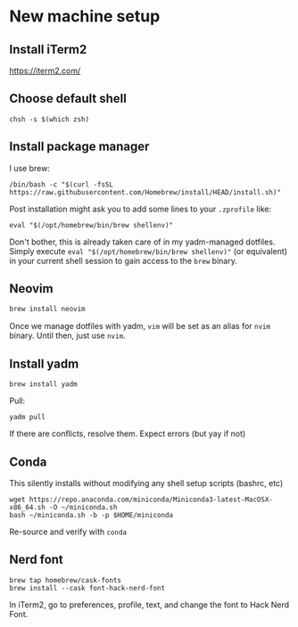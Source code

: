 # New machine setup

## Install iTerm2

https://iterm2.com/

## Choose default shell

```
chsh -s $(which zsh)
```

## Install package manager

I use brew:

```
/bin/bash -c "$(curl -fsSL https://raw.githubusercontent.com/Homebrew/install/HEAD/install.sh)"
```

Post installation might ask you to add some lines to your `.zprofile` like:

```
eval "$(/opt/homebrew/bin/brew shellenv)"
```

Don't bother, this is already taken care of in my yadm-managed dotfiles. Simply execute `eval "$(/opt/homebrew/bin/brew shellenv)"` (or equivalent) in your current shell session to gain access to the `brew` binary.

## Neovim

```bash
brew install neovim
```

Once we manage dotfiles with yadm, `vim` will be set as an alias for `nvim` binary. Until then, just use `nvim`.

## Install yadm

```
brew install yadm
```

Pull:

```
yadm pull
```

If there are conflicts, resolve them. Expect errors (but yay if not)

## Conda

This silently installs without modifying any shell setup scripts (bashrc, etc)

```
wget https://repo.anaconda.com/miniconda/Miniconda3-latest-MacOSX-x86_64.sh -O ~/miniconda.sh
bash ~/miniconda.sh -b -p $HOME/miniconda
```

Re-source and verify with `conda`

## Nerd font

```
brew tap homebrew/cask-fonts
brew install --cask font-hack-nerd-font
```

In iTerm2, go to preferences, profile, text, and change the font to Hack Nerd Font.
